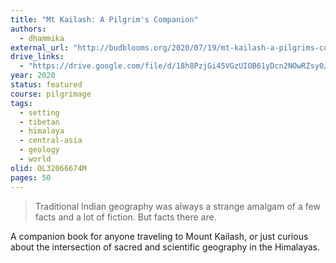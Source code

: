 ```yaml
---
title: "Mt Kailash: A Pilgrim's Companion"
authors:
  - dhammika
external_url: "http://budblooms.org/2020/07/19/mt-kailash-a-pilgrims-companion/"
drive_links:
  - "https://drive.google.com/file/d/18h8PzjGi45VGzUIOB61yDcn2NOwRZsy0/view?usp=drivesdk"
year: 2020
status: featured
course: pilgrimage
tags:
  - setting
  - tibetan
  - himalaya
  - central-asia
  - geology
  - world
olid: OL32066674M
pages: 50
---
```


> Traditional Indian geography was always a strange amalgam of a few facts and a lot of fiction. But facts there are.

A companion book for anyone traveling to Mount Kailash, or just curious about the intersection of sacred and scientific geography in the Himalayas.
